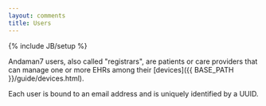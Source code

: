 ```yaml
---
layout: comments
title: Users
---
```

{% include JB/setup %}

<div id="toc"></div>

Andaman7 users, also called "registrars", are patients or care providers that can manage one or more EHRs among their [devices]({{ BASE_PATH }}/guide/devices.html).

Each user is bound to an email address and is uniquely identified by a UUID.

<script type="text/javascript">

    $(document).ready(function() {
    
        $('#toc').toc({
            title: '<h2>Contents</h2><hr/>',
            listType: 'ul',
            headers: 'h1, h2, h3'
        });
    });
    
</script>